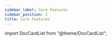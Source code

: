 ```yaml
---
sidebar_label: Core Features
sidebar_position: 2
title: Core Features
---
```


import DocCardList from "@theme/DocCardList";

<DocCardList />
